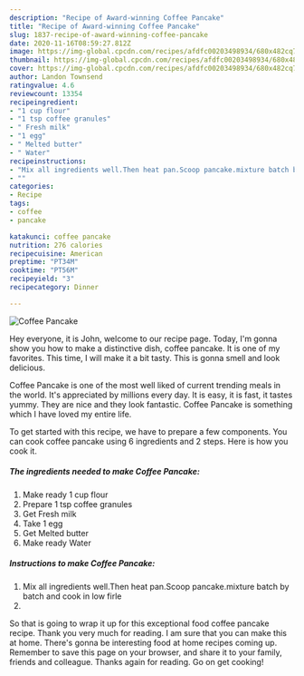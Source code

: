 ```yaml
---
description: "Recipe of Award-winning Coffee Pancake"
title: "Recipe of Award-winning Coffee Pancake"
slug: 1837-recipe-of-award-winning-coffee-pancake
date: 2020-11-16T08:59:27.812Z
image: https://img-global.cpcdn.com/recipes/afdfc00203498934/680x482cq70/coffee-pancake-recipe-main-photo.jpg
thumbnail: https://img-global.cpcdn.com/recipes/afdfc00203498934/680x482cq70/coffee-pancake-recipe-main-photo.jpg
cover: https://img-global.cpcdn.com/recipes/afdfc00203498934/680x482cq70/coffee-pancake-recipe-main-photo.jpg
author: Landon Townsend
ratingvalue: 4.6
reviewcount: 13354
recipeingredient:
- "1 cup flour"
- "1 tsp coffee granules"
- " Fresh milk"
- "1 egg"
- " Melted butter"
- " Water"
recipeinstructions:
- "Mix all ingredients well.Then heat pan.Scoop pancake.mixture batch by batch and cook in low firle"
- ""
categories:
- Recipe
tags:
- coffee
- pancake

katakunci: coffee pancake 
nutrition: 276 calories
recipecuisine: American
preptime: "PT34M"
cooktime: "PT56M"
recipeyield: "3"
recipecategory: Dinner

---
```



![Coffee Pancake](https://img-global.cpcdn.com/recipes/afdfc00203498934/680x482cq70/coffee-pancake-recipe-main-photo.jpg)

Hey everyone, it is John, welcome to our recipe page. Today, I'm gonna show you how to make a distinctive dish, coffee pancake. It is one of my favorites. This time, I will make it a bit tasty. This is gonna smell and look delicious.



Coffee Pancake is one of the most well liked of current trending meals in the world. It's appreciated by millions every day. It is easy, it is fast, it tastes yummy. They are nice and they look fantastic. Coffee Pancake is something which I have loved my entire life.


To get started with this recipe, we have to prepare a few components. You can cook coffee pancake using 6 ingredients and 2 steps. Here is how you cook it.

<!--inarticleads1-->

##### The ingredients needed to make Coffee Pancake:

1. Make ready 1 cup flour
1. Prepare 1 tsp coffee granules
1. Get  Fresh milk
1. Take 1 egg
1. Get  Melted butter
1. Make ready  Water




<!--inarticleads2-->

##### Instructions to make Coffee Pancake:

1. Mix all ingredients well.Then heat pan.Scoop pancake.mixture batch by batch and cook in low firle
1. 




So that is going to wrap it up for this exceptional food coffee pancake recipe. Thank you very much for reading. I am sure that you can make this at home. There's gonna be interesting food at home recipes coming up. Remember to save this page on your browser, and share it to your family, friends and colleague. Thanks again for reading. Go on get cooking!
